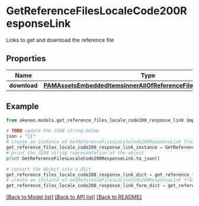 # GetReferenceFilesLocaleCode200ResponseLink

Links to get and download the reference file

## Properties
Name | Type | Description | Notes
------------ | ------------- | ------------- | -------------
**download** | [**PAMAssetsEmbeddedItemsInnerAllOfReferenceFilesInnerLinkDownload**](PAMAssetsEmbeddedItemsInnerAllOfReferenceFilesInnerLinkDownload.md) |  | [optional] 

## Example

```python
from akeneo.models.get_reference_files_locale_code200_response_link import GetReferenceFilesLocaleCode200ResponseLink

# TODO update the JSON string below
json = "{}"
# create an instance of GetReferenceFilesLocaleCode200ResponseLink from a JSON string
get_reference_files_locale_code200_response_link_instance = GetReferenceFilesLocaleCode200ResponseLink.from_json(json)
# print the JSON string representation of the object
print GetReferenceFilesLocaleCode200ResponseLink.to_json()

# convert the object into a dict
get_reference_files_locale_code200_response_link_dict = get_reference_files_locale_code200_response_link_instance.to_dict()
# create an instance of GetReferenceFilesLocaleCode200ResponseLink from a dict
get_reference_files_locale_code200_response_link_form_dict = get_reference_files_locale_code200_response_link.from_dict(get_reference_files_locale_code200_response_link_dict)
```
[[Back to Model list]](../README.md#documentation-for-models) [[Back to API list]](../README.md#documentation-for-api-endpoints) [[Back to README]](../README.md)


